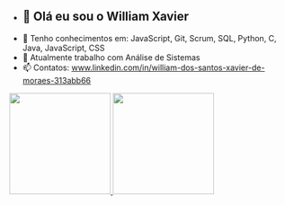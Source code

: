 
- ## 👋 Olá eu sou o William Xavier
- 🌱 Tenho conhecimentos em: JavaScript, Git, Scrum, SQL, Python, C, Java, JavaScript, CSS
- 💞️ Atualmente trabalho com Análise de Sistemas 
- 📫 Contatos: www.linkedin.com/in/william-dos-santos-xavier-de-moraes-313abb66

 <div>
  <a href="https://github.com/willXavie">
  <img height="180em" src="https://github-readme-stats.vercel.app/api?username=willxavie&show_icons=true&theme=dark&include_all_commits=true&count_private=true"/>
  <img height="180em" src="https://github-readme-stats.vercel.app/api/top-langs/?username=willxavie&layout=compact&langs_count=7&theme=dark"/>
</div>


<!---
WillXavie/WillXavie is a ✨ special ✨ repository because its `README.md` (this file) appears on your GitHub profile.
You can click the Preview link to take a look at your changes.
--->
